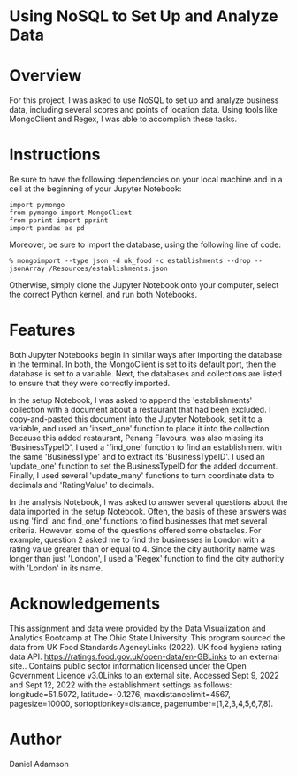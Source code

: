# Using NoSQL to Set Up and Analyze Data

# Overview
For this project, I was asked to use NoSQL to set up and analyze business data, including several scores and points of location data. Using tools like MongoClient and Regex, I was able to accomplish these tasks.

# Instructions

Be sure to have the following dependencies on your local machine and in a cell at the beginning of your Jupyter Notebook:

    import pymongo
    from pymongo import MongoClient
    from pprint import pprint
    import pandas as pd

Moreover, be sure to import the database, using the following line of code:

    % mongoimport --type json -d uk_food -c establishments --drop --jsonArray /Resources/establishments.json

Otherwise, simply clone the Jupyter Notebook onto your computer, select the correct Python kernel, and run both Notebooks.

# Features

Both Jupyter Notebooks begin in similar ways after importing the database in the terminal. In both, the MongoClient is set to its default port, then the database is set to a variable. Next, the databases and collections are listed to ensure that they were correctly imported. 

In the setup Notebook, I was asked to append the 'establishments' collection with a document about a restaurant that had been excluded. I copy-and-pasted this document into the Jupyter Notebook, set it to a variable, and used an 'insert_one' function to place it into the collection. Because this added restaurant, Penang Flavours, was also missing its 'BusinessTypeID', I used a 'find_one' function to find an establishment with the same 'BusinessType' and to extract its 'BusinessTypeID'. I used an 'update_one' function to set the BusinessTypeID for the added document. Finally, I used several 'update_many' functions to turn coordinate data to decimals and 'RatingValue' to decimals.

In the analysis Notebook, I was asked to answer several questions about the data imported in the setup Notebook. Often, the basis of these answers was using 'find' and find_one' functions to find businesses that met several criteria. However, some of the questions offered some obstacles. For example, question 2 asked me to find the businesses in London with a rating value greater than or equal to 4. Since the city authority name was longer than just 'London', I used a 'Regex' function to find the city authority with 'London' in its name.

# Acknowledgements

This assignment and data were provided by the Data Visualization and Analytics Bootcamp at The Ohio State University. This program sourced the data from UK Food Standards AgencyLinks (2022). UK food hygiene rating data API. https://ratings.food.gov.uk/open-data/en-GBLinks to an external site.. Contains public sector information licensed under the Open Government Licence v3.0Links to an external site.
Accessed Sept 9, 2022 and Sept 12, 2022 with the establishment settings as follows: longitude=51.5072, latitude=-0.1276, maxdistancelimit=4567, pagesize=10000, sortoptionkey=distance, pagenumber=(1,2,3,4,5,6,7,8).

# Author
Daniel Adamson
